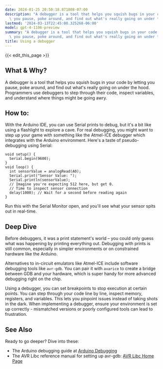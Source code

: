 ```yaml
---
date: 2024-01-25 20:50:18.871808-07:00
description: "A debugger is a tool that helps you squish bugs in your code by letting\
  \ you pause, poke around, and find out what's really going on under the hood.\u2026"
lastmod: '2024-03-13T22:45:00.325268-06:00'
model: gpt-4-1106-preview
summary: "A debugger is a tool that helps you squish bugs in your code by letting\
  \ you pause, poke around, and find out what's really going on under the hood.\u2026"
title: Using a debugger
---
```


{{< edit_this_page >}}

## What & Why?

A debugger is a tool that helps you squish bugs in your code by letting you pause, poke around, and find out what's really going on under the hood. Programmers use debuggers to step through their code, inspect variables, and understand where things might be going awry.

## How to:

With the Arduino IDE, you can use Serial prints to debug, but it's a bit like using a flashlight to explore a cave. For real debugging, you might want to step up your game with something like the Atmel-ICE debugger which integrates with the Arduino environment. Here's a taste of pseudo-debugging using Serial:

```Arduino
void setup() {
  Serial.begin(9600);
}
void loop() {
  int sensorValue = analogRead(A0);
  Serial.print("Sensor Value: ");
  Serial.println(sensorValue);
  // Imagine you're expecting 512 here, but get 0.
  // Time to inspect sensor connection
  delay(1000); // Wait for a second before reading again
}
```
Run this with the Serial Monitor open, and you'll see what your sensor spits out in real-time.

## Deep Dive

Before debuggers, it was a print statement's world – you could only guess what was happening by printing everything out. Debugging with prints is still common, especially in simpler environments or on constrained hardware like the Arduino.

Alternatives to in-circuit emulators like Atmel-ICE include software debugging tools like `avr-gdb`. You can pair it with `avarice` to create a bridge between GDB and your hardware, which is super handy for more advanced debugging right on the chip.

Using a debugger, you can set breakpoints to stop execution at certain points. You can step through your code line by line, inspect memory, registers, and variables. This lets you pinpoint issues instead of taking shots in the dark. When implementing a debugger, ensure your environment is set up correctly - mismatched versions or poorly configured tools can lead to frustration.

## See Also

Ready to go deeper? Dive into these:
- The Arduino debugging guide at [Arduino Debugging](https://www.arduino.cc/en/Guide/Environment#toc7)
- The AVR Libc reference manual for setting up avr-gdb: [AVR Libc Home Page](http://www.nongnu.org/avr-libc/)

